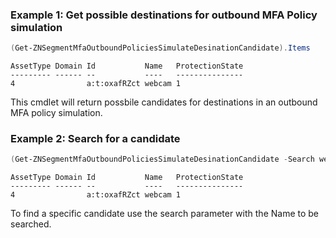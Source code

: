 ### Example 1: Get possible destinations for outbound MFA Policy simulation
```powershell
(Get-ZNSegmentMfaOutboundPoliciesSimulateDesinationCandidate).Items
```

```output
AssetType Domain Id           Name   ProtectionState
--------- ------ --           ----   ---------------
4                a:t:oxafRZct webcam 1
```

This cmdlet will return possbile candidates for destinations in an outbound MFA policy simulation.

### Example 2: Search for a candidate
```powershell
(Get-ZNSegmentMfaOutboundPoliciesSimulateDesinationCandidate -Search webcam).Items
```

```output
AssetType Domain Id           Name   ProtectionState
--------- ------ --           ----   ---------------
4                a:t:oxafRZct webcam 1
```

To find a specific candidate use the search parameter with the Name to be searched.
